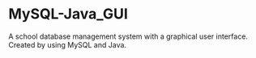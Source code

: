 # MySQL-Java_GUI
A school database management system with a graphical user interface. Created by using MySQL and Java.
